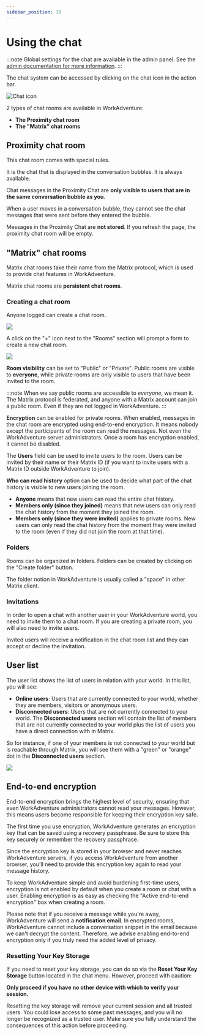 ```yaml
---
sidebar_position: 10
---
```


# Using the chat

:::note
Global settings for the chat are available in the admin panel. See the [admin documentation for more information](/admin/chat).
:::

The chat system can be accessed by clicking on the chat icon in the action bar.

![Chat icon](./images/chat-button.png)

2 types of chat rooms are available in WorkAdventure:

- **The Proximity chat room**
- **The "Matrix" chat rooms**

## Proximity chat room

This chat room comes with special rules.

It is the chat that is displayed in the conversation bubbles. It is always available.

Chat messages in the Proximity Chat are **only visible to users that are in the same conversation bubble as you**.

When a user moves in a conversation bubble, they cannot see the chat messages that were sent before they entered the bubble.

Messages in the Proximity Chat are **not stored**. If you refresh the page, the proximity chat room will be empty.

## "Matrix" chat rooms

Matrix chat rooms take their name from the Matrix protocol, which is used to provide chat features in WorkAdventure.

Matrix chat rooms are **persistent chat rooms**.

### Creating a chat room

Anyone logged can create a chat room. 

![](images/create-room-button.png)

A click on the "+" icon next to the "Rooms" section will prompt a form to create a new chat room.

![](images/create-room-popup.png)

**Room visibility** can be set to "Public" or "Private". Public rooms are visible to **everyone**, while private rooms are 
only visible to users that have been invited to the room.

:::note
When we say public rooms are accessible to *everyone*, we mean it. The Matrix protocol is federated, and anyone with a 
Matrix account can join a public room. Even if they are not logged in WorkAdventure.
:::

**Encryption** can be enabled for private rooms. When enabled, messages in the chat room are encrypted using end-to-end encryption.
It means nobody except the participants of the room can read the messages. Not even the WorkAdventure server administrators.
Once a room has encryption enabled, it cannot be disabled.

The **Users** field can be used to invite users to the room. Users can be invited by their name or their Matrix ID (if you
want to invite users with a Matrix ID outside WorkAdventure to join).

**Who can read history** option can be used to decide what part of the chat history is visible to new users joining the room.

- **Anyone** means that new users can read the entire chat history.
- **Members only (since they joined)** means that new users can only read the chat history from the moment they joined the room.
- **Members only (since they were invited)** applies to private rooms. New users can only read the chat history from the moment they were invited to the room (even if they did not join the room at that time).

### Folders

Rooms can be organized in folders. Folders can be created by clicking on the "Create folder" button.

The folder notion in WorkAdventure is usually called a "space" in other Matrix client.

### Invitations

In order to open a chat with another user in your WorkAdventure world, you need to invite them to a chat room.
If you are creating a private room, you will also need to invite users.

Invited users will receive a notification in the chat room list and they can accept or decline the invitation.

## User list

The user list shows the list of users in relation with your world. In this list, you will see:

- **Online users**: Users that are currently connected to your world, whether they are members, visitors or anonymous users.
- **Disconnected users**: Users that are not currently connected to your world. The **Disconnected users** section will
  contain the list of members that are not currently connected to your world plus the list of users you have a direct
  connection with in Matrix.

So for instance, if one of your members is not connected to your world but is reachable through Matrix, you will see
them with a "green" or "orange" dot in the **Disconnected users** section.

![](images/disconnected-users.png)


## End-to-end encryption

End-to-end encryption brings the highest level of security, ensuring that even WorkAdventure administrators cannot read 
your messages. However, this means users become responsible for keeping their encryption key safe.

The first time you use encryption, WorkAdventure generates an encryption key that can be saved using a recovery passphrase.
Be sure to store this key securely or remember the recovery passphrase.

Since the encryption key is stored in your browser and never reaches WorkAdventure servers, if you access WorkAdventure 
from another browser, you'll need to provide this encryption key again to read your message history.

To keep WorkAdventure simple and avoid burdening first-time users, encryption is not enabled by default when you create 
a room or chat with a user. Enabling encryption is as easy as checking the "Active end-to-end encryption" box when creating
a room.

Please note that if you receive a message while you're away, WorkAdventure will send a **notification email**. In encrypted 
rooms, WorkAdventure cannot include a conversation snippet in the email because we can't decrypt the content. 
Therefore, we advise enabling end-to-end encryption only if you truly need the added level of privacy.

### Resetting Your Key Storage

If you need to reset your key storage, you can do so via the **Reset Your Key Storage** button located in the chat menu. However, proceed with caution:

**Only proceed if you have no other device with which to verify your session.**

Resetting the key storage will remove your current session and all trusted users. You could lose access to some past messages, and you will no longer be recognized as a trusted user. Make sure you fully understand the consequences of this action before proceeding.
